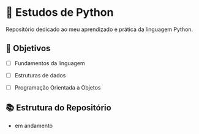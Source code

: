 # 🐍 Estudos de Python

Repositório dedicado ao meu aprendizado e prática da linguagem Python.


## 🎯 Objetivos

- [ ] Fundamentos da linguagem
- [ ] Estruturas de dados
- [ ] Programação Orientada a Objetos


## 📚 Estrutura do Repositório
- em andamento